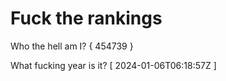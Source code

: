 # Fuck the rankings

Who the hell am I?
{ 454739 }

What fucking year is it?
[ 2024-01-06T06:18:57Z ]

